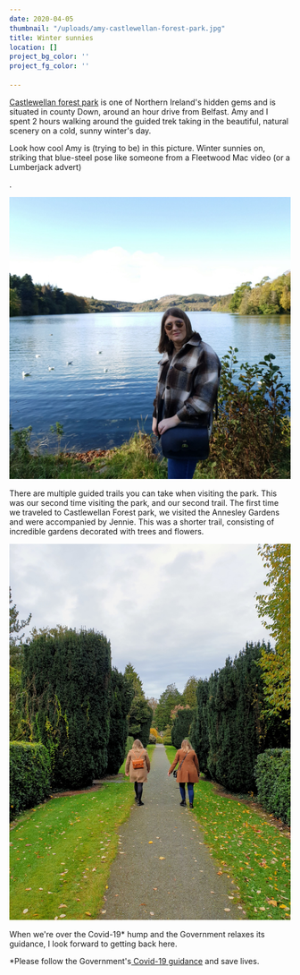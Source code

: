 ```yaml
---
date: 2020-04-05
thumbnail: "/uploads/amy-castlewellan-forest-park.jpg"
title: Winter sunnies
location: []
project_bg_color: ''
project_fg_color: ''

---
```

[Castlewellan forest park](https://www.nidirect.gov.uk/articles/castlewellan-forest-park) is one of Northern Ireland's hidden gems and is situated in county Down, around an hour drive from Belfast. Amy and I spent 2 hours walking around the guided trek taking in the beautiful, natural scenery on a cold, sunny winter's day.  
  
Look how cool Amy is (trying to be) in this picture. Winter sunnies on, striking that blue-steel pose like someone from a Fleetwood Mac video (or a Lumberjack advert)

.

![](/uploads/amy-castlewellan-forest-park.jpg)

There are multiple guided trails you can take when visiting the park. This was our second time visiting the park, and our second trail. The first time we traveled to Castlewellan Forest park, we visited the Annesley Gardens and were accompanied by Jennie. This was a shorter trail, consisting of incredible gardens decorated with trees and flowers.

![](/uploads/amy-and-jennie-annesley-gardens.jpg)

When we're over the Covid-19* hump and the Government relaxes its guidance, I look forward to getting back here.

\*Please follow the Government's[ Covid-19 guidance](https://www.gov.uk/government/publications/covid-19-stay-at-home-guidance/stay-at-home-guidance-for-households-with-possible-coronavirus-covid-19-infection "Covid-19") and save lives.